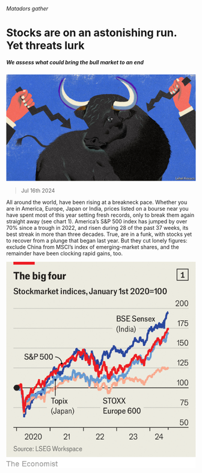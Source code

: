 ###### Matadors gather

# Stocks are on an astonishing run. Yet threats lurk 

##### We assess what could bring the bull market to an end 

![image](images/20240720_FND001.jpg) 

> Jul 16th 2024 

All around the world,  have been rising at a breakneck pace. Whether you are in America, Europe, Japan or India, prices listed on a bourse near you have spent most of this year setting fresh records, only to break them again straight away (see chart 1). America’s S&amp;P 500 index has jumped by over 70% since a trough in 2022, and risen during 28 of the past 37 weeks, its best streak in more than three decades. True,  are in a funk, with stocks yet to recover from a plunge that began last year. But they cut lonely figures: exclude China from MSCI’s index of emerging-market shares, and the remainder have been clocking rapid gains, too. 

![image](images/20240720_FNC407.png) 


